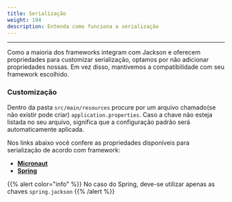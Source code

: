 ```yaml
---
title: Serialização
weight: 194
description: Entenda como funciona a serialização
---
```


---

Como a maioria dos frameworks integram com Jackson e oferecem propriedades para customizar serialização, optamos por não adicionar propriedades nossas. Em vez disso, mantivemos a compatibilidade com seu framework escolhido.

### Customização

Dentro da pasta `src/main/resources` procure por um arquivo chamado\(se não existir pode criar\) `application.properties`. Caso a chave não esteja listada no seu arquivo, significa que a configuração padrão será automaticamente aplicada.

Nos links abaixo você confere as propriedades disponíveis para serialização de acordo com framework:

- [**Micronaut**](https://docs.micronaut.io/latest/guide/index.html#_jackson_configuration)
- [**Spring**](https://docs.spring.io/spring-boot/pt/home/current/reference/html/appendix-application-properties.html#json-properties)**​**

{{% alert color="info" %}}
No caso do Spring, deve-se utilizar apenas as chaves `spring.jackson`
{{% /alert %}}
